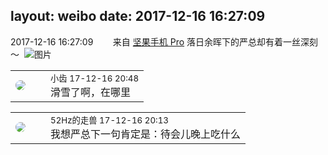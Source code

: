 layout: weibo
date: 2017-12-16 16:27:09
---
<meta name="referrer" content="no-referrer" />

2017-12-16 16:27:09  &nbsp;&nbsp;&nbsp;&nbsp;&nbsp;&nbsp; 来自 <a href="http://app.weibo.com/t/feed/Z4AgP" rel="nofollow">坚果手机 Pro</a>
落日余晖下的严总却有着一丝深刻～ ​​​
![图片](https://wx3.sinaimg.cn/large/6d2a6003ly1fmiotuhmujj20qo0zktfd.jpg)

<table style="width: 100%;">
  <tr>
    <td style="width: 40px;"><img style="border-radius:50%" src="https://tva3.sinaimg.cn/crop.0.0.480.480.50/4d4bc111jw8ejj3t36gwaj20dc0dc769.jpg?KID=imgbed,tva&Expires=1624466432&ssig=27qmR%2F%2BnLC"></td>
    <td colspan="2"><small>小齿 17-12-16 20:48</small><br/>滑雪了啊，在哪里</td>
  </tr>
</table>

<table style="width: 100%;">
  <tr>
    <td style="width: 40px;"><img style="border-radius:50%" src="https://tva4.sinaimg.cn/crop.0.0.180.180.50/8beaf773jw1e8qgp5bmzyj2050050aa8.jpg?KID=imgbed,tva&Expires=1624466432&ssig=P4YLeEAQnV"></td>
    <td colspan="2"><small>52Hz的走兽 17-12-16 20:13</small><br/>我想严总下一句肯定是：待会儿晚上吃什么</td>
  </tr>
</table>
